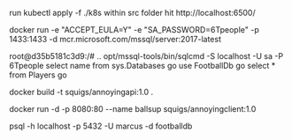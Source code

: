 run  kubectl apply -f ./k8s within src folder
hit http://localhost:6500/


docker run -e "ACCEPT_EULA=Y" -e "SA_PASSWORD=6Tpeople" -p 1433:1433 -d mcr.microsoft.com/mssql/server:2017-latest


root@d35b5181c3d9:/# .. opt/mssql-tools/bin/sqlcmd -S localhost -U sa -P 6Tpeople 
select name from sys.Databases
go
use FootballDb
go
select * from Players
go


docker build -t squigs/annoyingapi:1.0 .

docker run -d -p 8080:80 --name ballsup squigs/annoyingclient:1.0

psql -h localhost -p 5432 -U marcus -d footballdb